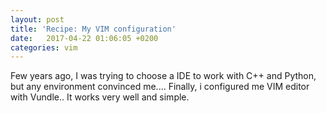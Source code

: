 ```yaml
---
layout: post
title: 'Recipe: My VIM configuration'
date:   2017-04-22 01:06:05 +0200
categories: vim
---
```


Few years ago, I was trying to choose a IDE to work with C++ and Python, but any environment convinced me.... Finally, i configured me VIM editor with Vundle.. It works very well and simple. </p>

<script src="https://gist.github.com/carlosb1/b71924fc02a37ef27020.js"></script>
